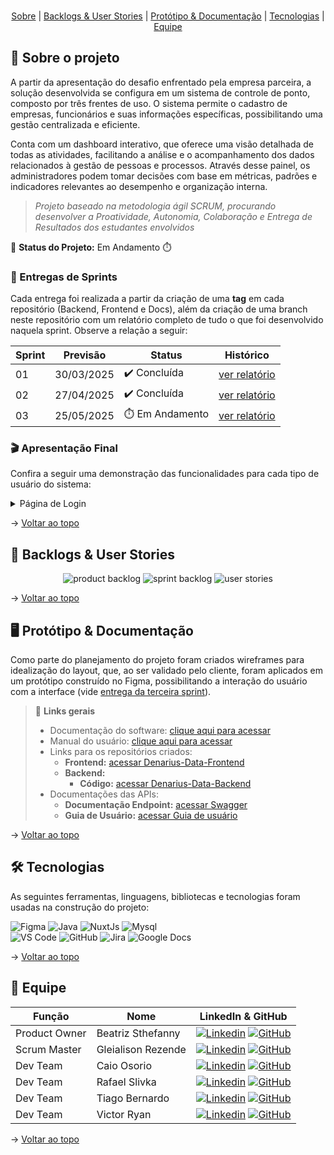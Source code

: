 <br id="topo">
<p align="center">
    <a href="#sobre">Sobre</a>  |  
    <a href="#backlogs">Backlogs & User Stories</a>  |  
    <a href="#prototipo">Protótipo & Documentação</a>  |  
    <a href="#tecnologias">Tecnologias</a>  |  
    <a href="#equipe">Equipe</a>
</p>

<span id="sobre">

## :bookmark_tabs: Sobre o projeto

A partir da apresentação do desafio enfrentado pela empresa parceira, a solução desenvolvida se configura em um sistema de controle de ponto, composto por três frentes de uso. O sistema permite o cadastro de empresas, funcionários e suas informações específicas, possibilitando uma gestão centralizada e eficiente.

Conta com um dashboard interativo, que oferece uma visão detalhada de todas as atividades, facilitando a análise e o acompanhamento dos dados relacionados à gestão de pessoas e processos. Através desse painel, os administradores podem tomar decisões com base em métricas, padrões e indicadores relevantes ao desempenho e organização interna.

> _Projeto baseado na metodologia ágil SCRUM, procurando desenvolver a Proatividade, Autonomia, Colaboração e Entrega de Resultados dos estudantes envolvidos_

:pushpin: **Status do Projeto:** Em Andamento ⏱️

### 🏁 Entregas de Sprints

Cada entrega foi realizada a partir da criação de uma **tag** em cada repositório (Backend, Frontend e Docs), além da criação de uma branch neste repositório com um relatório completo de tudo o que foi desenvolvido naquela sprint. Observe a relação a seguir:

| Sprint | Previsão   | Status        | Histórico                                                                 |
|--------|------------|----------------|---------------------------------------------------------------------------|
| 01     | 30/03/2025 | ✔️ Concluída    | [ver relatório](https://github.com/DenariusData/API-3SEM/tree/Sprint-1)   |
| 02     | 27/04/2025 | ✔️ Concluída    | [ver relatório](https://github.com/DenariusData/API-3SEM/tree/Sprint-2)   |
| 03     | 25/05/2025 | ⏱️ Em Andamento | [ver relatório](https://github.com/DenariusData/API-3SEM/tree/Sprint-3)   |

### :clapper: Apresentação Final

Confira a seguir uma demonstração das funcionalidades para cada tipo de usuário do sistema:

<details>
   <summary>Página de Login</summary>
   <p align="center">
      ▶️ <a href="https://github.com/DenariusData/DenariusData-docs/blob/main/tela%20login.mp4">Clique aqui para assistir ao vídeo da tela de login</a>
   </p>
</details>

→ [Voltar ao topo](#topo)

<span id="backlogs">

## :dart: Backlogs & User Stories

<div align="center">

![product backlog](#)
![sprint backlog](#)
![user stories](#)

</div>

→ [Voltar ao topo](#topo)

<span id="prototipo">

## :desktop_computer: Protótipo & Documentação

Como parte do planejamento do projeto foram criados wireframes para idealização do layout, que, ao ser validado pelo cliente, foram aplicados em um protótipo construído no Figma, possibilitando a interação do usuário com a interface (vide [entrega da terceira sprint](#)).

> 🔗 **Links gerais**  
> - Documentação do software: [clique aqui para acessar](#)  
> - Manual do usuário: [clique aqui para acessar](#)  
> - Links para os repositórios criados:  
>    - **Frontend:** [acessar Denarius-Data-Frontend](#)  
>    - **Backend:**  
>       - **Código:** [acessar Denarius-Data-Backend](#)  
> - Documentações das APIs:  
>    - **Documentação Endpoint:** [acessar Swagger](#)  
>    - **Guia de Usuário:** [acessar Guia de usuário](#)

→ [Voltar ao topo](#topo)

<span id="tecnologias">

## 🛠️ Tecnologias

As seguintes ferramentas, linguagens, bibliotecas e tecnologias foram usadas na construção do projeto:

<img src="https://img.shields.io/badge/Figma-CED4DA?style=for-the-badge&logo=figma&logoColor=DC143C" alt="Figma" /> 
<img src="https://img.shields.io/badge/Java-ED8B00?style=for-the-badge&logo=openjdk&logoColor=white" alt="Java" />
<img src="https://img.shields.io/badge/Nuxt.js-00DC82?logo=nuxtdotjs&logoColor=fff" alt="NuxtJs" /> 
<img src="https://img.shields.io/badge/MySQL-4479A1?style=for-the-badge&logo=mysql&logoColor=white" alt="Mysql" /><br>
<img src="https://img.shields.io/badge/VS_Code-CED4DA?style=for-the-badge&logo=visual%20studio%20code&logoColor=0078D4" alt="VS Code" /> 
<img src="https://img.shields.io/badge/GitHub-CED4DA?style=for-the-badge&logo=github&logoColor=20232A" alt="GitHub" /> 
<img src="https://img.shields.io/badge/Jira-0052CC?style=for-the-badge&logo=Jira&logoColor=white" alt="Jira" /> 
<img src="https://img.shields.io/badge/Google%20Docs-CED4DA?style=for-the-badge&logo=google-sheets&logoColor=0D96F6" alt="Google Docs" />

→ [Voltar ao topo](#topo)

<span id="equipe">

## :busts_in_silhouette: Equipe

|    Função     | Nome                  | LinkedIn & GitHub |
|---------------|-----------------------|-------------------|
| Product Owner | Beatriz Sthefanny | [![Linkedin](https://img.shields.io/badge/Linkedin-blue?logo=Linkedin&logoColor=white)](https://www.linkedin.com/in/beatriz-santos-0b6773220/) [![GitHub](https://img.shields.io/badge/GitHub-111217?logo=github&logoColor=white)](https://github.com/BeatrizSantos00) |
| Scrum Master  | Gleialison Rezende | [![Linkedin](https://img.shields.io/badge/Linkedin-blue?logo=Linkedin&logoColor=white)](https://www.linkedin.com/in/gleialison-rezende-835453b0/) [![GitHub](https://img.shields.io/badge/GitHub-111217?logo=github&logoColor=white)](https://github.com/Glei-Rezende) |
| Dev Team      | Caio Osorio         | [![Linkedin](https://img.shields.io/badge/Linkedin-blue?logo=Linkedin&logoColor=white)](https://www.linkedin.com/in/caio-o-a67224200/) [![GitHub](https://img.shields.io/badge/GitHub-111217?logo=github&logoColor=white)](https://github.com/User-Business) |
| Dev Team      | Rafael Slivka       | [![Linkedin](https://img.shields.io/badge/Linkedin-blue?logo=Linkedin&logoColor=white)](https://www.linkedin.com/in/rafael-lopes-slivka-07753326a/) [![GitHub](https://img.shields.io/badge/GitHub-111217?logo=github&logoColor=white)](https://github.com/rafaslivka) |
| Dev Team      | Tiago Bernardo      | [![Linkedin](https://img.shields.io/badge/Linkedin-blue?logo=Linkedin&logoColor=white)](https://www.linkedin.com/in/tiagobernardosantos/) [![GitHub](https://img.shields.io/badge/GitHub-111217?logo=github&logoColor=white)](https://github.com/TiagoBernardoSantos) |
| Dev Team      | Victor Ryan         | [![Linkedin](https://img.shields.io/badge/Linkedin-blue?logo=Linkedin&logoColor=white)](https://www.linkedin.com/in/victor-ryan-51738b261) [![GitHub](https://img.shields.io/badge/GitHub-111217?logo=github&logoColor=white)](https://github.com/yzvictorr) |

→ [Voltar ao topo](#topo)
